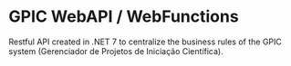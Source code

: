# GPIC WebAPI / WebFunctions

Restful API created in .NET 7 to centralize the business rules of the GPIC system (Gerenciador de Projetos de Iniciação Científica).
